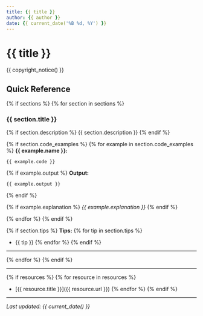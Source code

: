 ```yaml
---
title: {{ title }}
author: {{ author }}
date: {{ current_date('%B %d, %Y') }}
---
```


# {{ title }}

{{ copyright_notice() }}

## Quick Reference

{% if sections %}
{% for section in sections %}
### {{ section.title }}

{% if section.description %}
{{ section.description }}
{% endif %}

{% if section.code_examples %}
{% for example in section.code_examples %}
**{{ example.name }}:**
```{{ language|default('python') }}
{{ example.code }}
```

{% if example.output %}
**Output:**
```
{{ example.output }}
```
{% endif %}

{% if example.explanation %}
*{{ example.explanation }}*
{% endif %}

{% endfor %}
{% endif %}

{% if section.tips %}
**Tips:**
{% for tip in section.tips %}
- {{ tip }}
{% endfor %}
{% endif %}

---
{% endfor %}
{% endif %}


---

{% if resources %}
{% for resource in resources %}
- [{{ resource.title }}]({{ resource.url }})
{% endfor %}
{% endif %}

---
*Last updated: {{ current_date() }}*
